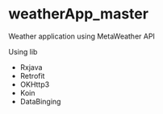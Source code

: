 # weatherApp_master
Weather application using MetaWeather API 

Using lib
- Rxjava
- Retrofit
- OKHttp3
- Koin
- DataBinging
